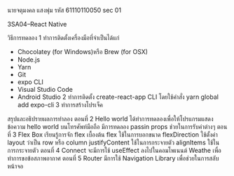 นายจตุมงคล แสงพุ่ม รหัส 61110110050 sec 01

3SA04–React Native



วิธีการทดลอง
1 ทำการติดตั้งเครื่องมือที่จำเป็นได้แก่
- Chocolatey (for Windows)หรือ Brew (for
OSX)
- Node.js
- Yarn
- Git
- expo CLI
- Visual Studio Code
- Android Studio
2 ทำการติดตั้ง  create-react-app CLI  โดยใช้คำสั่ง yarn global add expo-cli
3 ทำการสร้างโปรเจ็ค

สรุปและอธิปรายผลการทำลอง
ตอนที่ 2 Hello world
    ได้ทำการทดลองเพื่อให้โปรแกรมแสดงข้อความ hello world  บนโทรศัพท์มือถือ มีการทดลอง  passin props  ช่วยในการรับค่าต่างๆ
ตอนที่ 3 Flex Box
    เรียนรู้การจัก  flex เบื้องต้น 
    flex ใช้ในการบอกขนาด
    flexDirection ใช้ตั้งค่า layout  ว่าเป็น row หรือ  column
    justifyContent ใช้ในการกระจายตัว
    alignItems  ใช้ในการกระจายตัว
ตอนที่ 4 Connect
    จะมีการใช้ useEffect ลงไปในคอมโพเนนต์ Weathe เพื่อทำการขอข้อสภาพอากาศ
ตอนที่ 5 Router
    มีการใช้ Navigation Library เพื่อช่วยในการสลับหน้าจอ